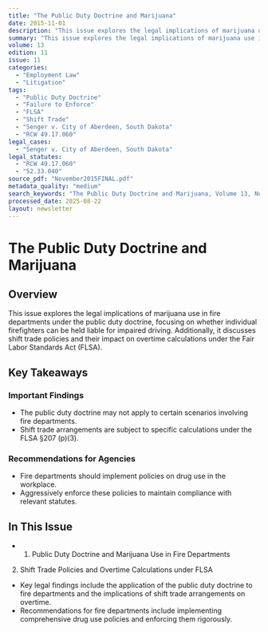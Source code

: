 ```yaml
---
title: "The Public Duty Doctrine and Marijuana"
date: 2015-11-01
description: "This issue explores the legal implications of marijuana use in fire departments under the public duty doctrine, focusing on whether individual firefighters can be held liable for impaired driving. Additionally, it discusses shift trade policies and their impact on overtime calculations under the Fair Labor Standards Act (FLSA)."
summary: "This issue explores the legal implications of marijuana use in fire departments under the public duty doctrine, focusing on whether individual firefighters can be held liable for impaired driving. Additionally, it discusses shift trade policies and their impact on overtime calculations under the Fair Labor Standards Act (FLSA)."
volume: 13
edition: 11
issue: 11
categories:
  - "Employment Law"
  - "Litigation"
tags:
  - "Public Duty Doctrine"
  - "Failure to Enforce"
  - "FLSA"
  - "Shift Trade"
  - "Senger v. City of Aberdeen, South Dakota"
  - "RCW 49.17.060"
legal_cases:
  - "Senger v. City of Aberdeen, South Dakota"
legal_statutes:
  - "RCW 49.17.060"
  - "52.33.040"
source_pdf: "November2015FINAL.pdf"
metadata_quality: "medium"
search_keywords: "The Public Duty Doctrine and Marijuana, Volume 13, Number Eleven, public tort liability, duty of care, firefighter impaired driving, shift trade policies, FLSA overtime calculations"
processed_date: 2025-08-22
layout: newsletter
---
```


# The Public Duty Doctrine and Marijuana

## Overview

This issue explores the legal implications of marijuana use in fire departments under the public duty doctrine, focusing on whether individual firefighters can be held liable for impaired driving. Additionally, it discusses shift trade policies and their impact on overtime calculations under the Fair Labor Standards Act (FLSA).

## Key Takeaways

### Important Findings

- The public duty doctrine may not apply to certain scenarios involving fire departments.
- Shift trade arrangements are subject to specific calculations under the FLSA §207 (p)(3).

### Recommendations for Agencies

- Fire departments should implement policies on drug use in the workplace.
- Aggressively enforce these policies to maintain compliance with relevant statutes.

## In This Issue

- 1. Public Duty Doctrine and Marijuana Use in Fire Departments
2. Shift Trade Policies and Overtime Calculations under FLSA
- Key legal findings include the application of the public duty doctrine to fire departments and the implications of shift trade arrangements on overtime.
- Recommendations for fire departments include implementing comprehensive drug use policies and enforcing them rigorously.

